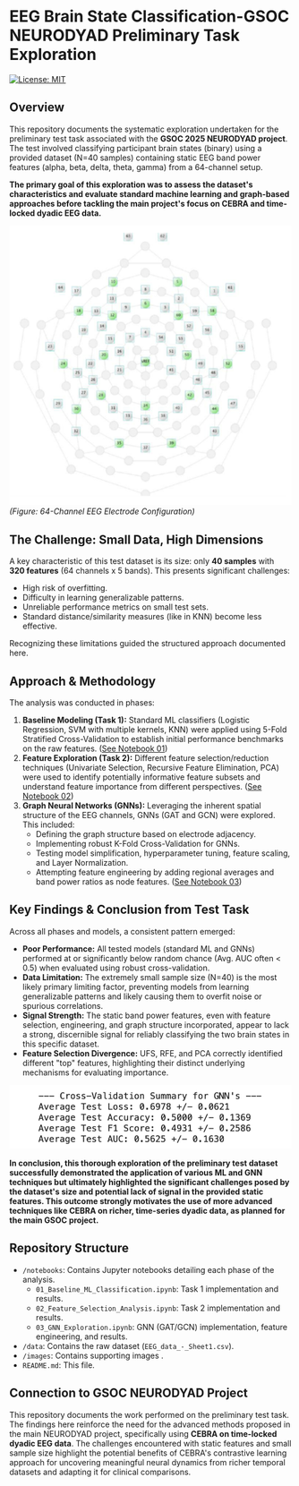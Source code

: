 # EEG Brain State Classification-GSOC NEURODYAD Preliminary Task Exploration

[![License: MIT](https://img.shields.io/badge/License-MIT-yellow.svg)](https://opensource.org/licenses/MIT)

## Overview

This repository documents the systematic exploration undertaken for the preliminary test task associated with the **GSOC 2025 NEURODYAD project**. The test involved classifying participant brain states (binary) using a provided dataset (N=40 samples) containing static EEG band power features (alpha, beta, delta, theta, gamma) from a 64-channel setup.

**The primary goal of this exploration was to assess the dataset's characteristics and evaluate standard machine learning and graph-based approaches before tackling the main project's focus on CEBRA and time-locked dyadic EEG data.**

![Channel Distribution](images/channel_distribution.png)
*(Figure: 64-Channel EEG Electrode Configuration)*

## The Challenge: Small Data, High Dimensions

A key characteristic of this test dataset is its size: only **40 samples** with **320 features** (64 channels x 5 bands). This presents significant challenges:

*   High risk of overfitting.
*   Difficulty in learning generalizable patterns.
*   Unreliable performance metrics on small test sets.
*   Standard distance/similarity measures (like in KNN) become less effective.

Recognizing these limitations guided the structured approach documented here.

## Approach & Methodology

The analysis was conducted in phases:

1.  **Baseline Modeling (Task 1):** Standard ML classifiers (Logistic Regression, SVM with multiple kernels, KNN) were applied using 5-Fold Stratified Cross-Validation to establish initial performance benchmarks on the raw features. ([See Notebook 01](notebooks/01_Baseline_ML_Classification.ipynb))
2.  **Feature Exploration (Task 2):** Different feature selection/reduction techniques (Univariate Selection, Recursive Feature Elimination, PCA) were used to identify potentially informative feature subsets and understand feature importance from different perspectives. ([See Notebook 02](notebooks/02_Feature_Selection_Analysis.ipynb))
3.  **Graph Neural Networks (GNNs):** Leveraging the inherent spatial structure of the EEG channels, GNNs (GAT and GCN) were explored. This included:
    *   Defining the graph structure based on electrode adjacency.
    *   Implementing robust K-Fold Cross-Validation for GNNs.
    *   Testing model simplification, hyperparameter tuning, feature scaling, and Layer Normalization.
    *   Attempting feature engineering by adding regional averages and band power ratios as node features. ([See Notebook 03](notebooks/03_GNN_Exploration.ipynb))

## Key Findings & Conclusion from Test Task

Across all phases and models, a consistent pattern emerged:

*   **Poor Performance:** All tested models (standard ML and GNNs) performed at or significantly below random chance (Avg. AUC often < 0.5) when evaluated using robust cross-validation.
*   **Data Limitation:** The extremely small sample size (N=40) is the most likely primary limiting factor, preventing models from learning generalizable patterns and likely causing them to overfit noise or spurious correlations.
*   **Signal Strength:** The static band power features, even with feature selection, engineering, and graph structure incorporated, appear to lack a strong, discernible signal for reliably classifying the two brain states in this specific dataset.
*   **Feature Selection Divergence:** UFS, RFE, and PCA correctly identified different "top" features, highlighting their distinct underlying mechanisms for evaluating importance.

![Optional Results Plot](images/gnn_results_plot.png)

**In conclusion, this thorough exploration of the preliminary test dataset successfully demonstrated the application of various ML and GNN techniques but ultimately highlighted the significant challenges posed by the dataset's size and potential lack of signal in the provided static features. This outcome strongly motivates the use of more advanced techniques like CEBRA on richer, time-series dyadic data, as planned for the main GSOC project.**

## Repository Structure

*   `/notebooks`: Contains Jupyter notebooks detailing each phase of the analysis.
    *   `01_Baseline_ML_Classification.ipynb`: Task 1 implementation and results.
    *   `02_Feature_Selection_Analysis.ipynb`: Task 2 implementation and results.
    *   `03_GNN_Exploration.ipynb`: GNN (GAT/GCN) implementation, feature engineering, and results.
*   `/data`: Contains the raw dataset (`EEG_data_-_Sheet1.csv`).
*   `/images`: Contains supporting images .
*   `README.md`: This file.


## Connection to GSOC NEURODYAD Project

This repository documents the work performed on the preliminary test task. The findings here reinforce the need for the advanced methods proposed in the main NEURODYAD project, specifically using **CEBRA on time-locked dyadic EEG data**. The challenges encountered with static features and small sample size highlight the potential benefits of CEBRA's contrastive learning approach for uncovering meaningful neural dynamics from richer temporal datasets and adapting it for clinical comparisons.
